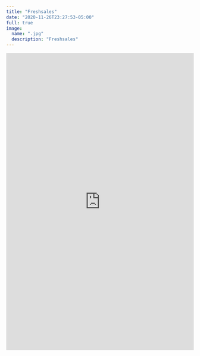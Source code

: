 ```yaml
---
title: "Freshsales"
date: "2020-11-26T23:27:53-05:00"
full: true
image:
  name: ".jpg"
  description: "Freshsales"
---
```


<div class="fw-ctner">
  <iframe class="fw-iframe" gesture="media" allow="encrypted-media" frameborder="0" allowfullscreen 
  src="https://freshworks.com/freshsales-crm/signup/partners-external-iframe-signup">
  </iframe>
</div>
 
 
<script>
  window.addEventListener("message",function(r){if(location.origin!==r.origin){for(var i=["https://www.freshworks.com","https://freshdesk.com","https://freshservice.com"],t=!1,e=0;e<i.length;e++)if(r.origin.indexOf(i[e])>-1){t=!0;break}if(t&&r.data&&function(r){try{JSON.parse(r)}catch(r){return!1}return!0}(r.data)){var n=JSON.parse(r.data);n.signup_finished&&(window.location.href=n.url.trim())}}},!1);
</script>
 
 
<style>
  .fw-ctner {
    position: relative;
    overflow: hidden;
    min-height: 800px;
  }
   
  .fw-iframe {
    position: absolute;
    top: 0;
    left: 0;
    width: 100%;
    height: 100%;
    border: 0;
  }
   
  @media only screen and (min-width: 991px) {
    .fw-ctner {
      min-height: 720px;
    }
  }
  </style>
